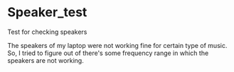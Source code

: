 # Speaker_test
Test for checking speakers

The speakers of my laptop were not working fine for certain type of music. So, I tried to figure out of there's some frequency range in which the speakers are not working.
